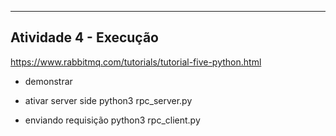 ----------------------------------------------------------
Atividade 4 - Execução
----------------------------------------------------------
https://www.rabbitmq.com/tutorials/tutorial-five-python.html

* demonstrar
- ativar server side
python3 rpc_server.py

- enviando requisição
python3 rpc_client.py